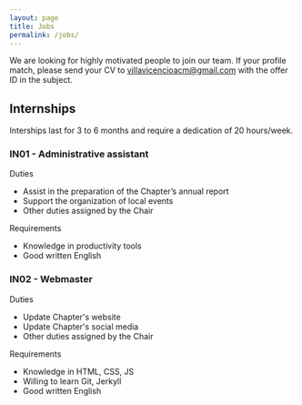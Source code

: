 ```yaml
---
layout: page
title: Jobs
permalink: /jobs/
---
```


We are looking for highly motivated people to join our team. If your profile match, please send your CV to villavicencioacm@gmail.com with the offer ID in the subject. 

## Internships

Interships last for 3 to 6 months and require a dedication of 20 hours/week. 

### IN01 - Administrative assistant

Duties

- Assist in the preparation of the Chapter’s annual report
- Support the organization of local events
- Other duties assigned by the Chair

Requirements

- Knowledge in productivity tools
- Good written English 

### IN02 - Webmaster

Duties

- Update Chapter's website
- Update Chapter's social media
- Other duties assigned by the Chair

Requirements

- Knowledge in HTML, CSS, JS
- Willing to learn Git, Jerkyll
- Good written English

